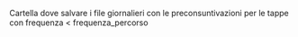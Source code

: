 Cartella dove salvare i file giornalieri con le preconsuntivazioni per le tappe con frequenza < frequenza_percorso
